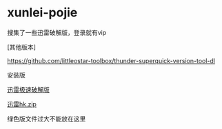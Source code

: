 # xunlei-pojie
搜集了一些迅雷破解版，登录就有vip


[其他版本]

https://github.com/littleostar-toolbox/thunder-superquick-version-tool-dl


安装版

[迅雷极速破解版](https://github.com/icer233/xunlei-pojie/files/8792602/default.zip)

[迅雷hk.zip](https://github.com/icer233/xunlei-pojie/files/8792603/hk.zip)

绿色版文件过大不能放在这里
